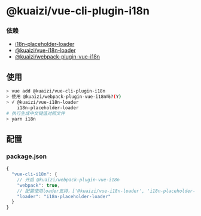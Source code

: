 # @kuaizi/vue-cli-plugin-i18n

### 依赖

* [i18n-placeholder-loader](https://github.com/veici/i18n-placeholder-loader)
* [@kuaizi/vue-i18n-loader](../vue-i18n-loader/README.md)
* [@kuaizi/webpack-plugin-vue-i18n](../webpack-plugin-vue-i18n/README.md)

## 使用

```bash
> vue add @kuaizi/vue-cli-plugin-i18n
> 使用 @kuaizi/webpack-plugin-vue-i18n吗?(Y)
> √ @kuaizi/vue-i18n-loader
    i18n-placeholder-loader
# 执行生成中文键值对照文件
> yarn i18n
```

## 配置

### package.json

```js
{
  "vue-cli-i18n": {
    // 开启 @kuaizi/webpack-plugin-vue-i18n
    "webpack": true,
    // 配置使用loader支持，['@kuaizi/vue-i18n-loader', 'i18n-placeholder-loader']
    "loader": "i18n-placeholder-loader"
  }
}
```
